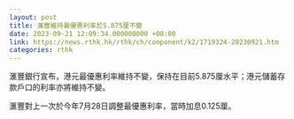 ```yaml
---
layout: post
title: 滙豐維持最優惠利率於5.875厘不變
date: 2023-09-21 12:09:34.000000000 +08:00
link: https://news.rthk.hk/rthk/ch/component/k2/1719324-20230921.htm
categories: rthk
---
```


滙豐銀行宣布，港元最優惠利率維持不變，保持在目前5.875厘水平；港元儲蓄存款戶口的利率亦將維持不變。

滙豐對上一次於今年7月28日調整最優惠利率，當時加息0.125厘。
